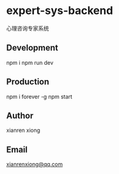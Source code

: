 # expert-sys-backend
心理咨询专家系统

## Development
npm i 
npm run dev

## Production
npm i forever -g
npm start

## Author
xianren xiong

## Email
xianrenxiong@qq.com
